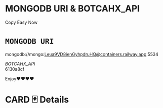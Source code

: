 # MONGODB URI &  BOTCAHX_API
 
 Copy Easy Now
 
 # `MONGODB URI`
 
 mongodb://mongo:Leua9VD8ienGyhpdruHQ@containers.railway.app:5534
 
 
 
 
 *BOTCAHX_API*   
 6130a8cf

 
 
 
 
 
Enjoy❤❤❤❤


# CARD 🃏 Details
